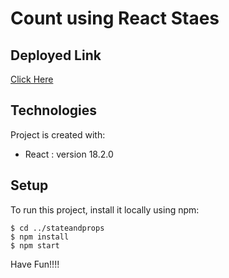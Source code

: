 # Count using React Staes

## Deployed Link
[Click Here](https://statuesque-beignet-24346f.netlify.app/)


## Technologies
Project is created with:
* React : version 18.2.0



## Setup
To run this project, install it locally using npm:

```
$ cd ../stateandprops
$ npm install
$ npm start
```

Have Fun!!!!
